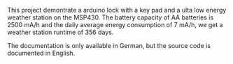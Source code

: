 This project demontrate a arduino lock with a key pad and a ulta low energy weather station on the MSP430.
The battery capacity of AA batteries is 2500 mA/h and the daily average energy consumption of 7 mA/h, we get a weather station runtime of 356 days.

The documentation is only available in German, but the source code is documented in English.